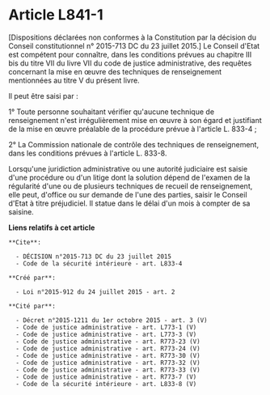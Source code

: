 # Article L841-1

[Dispositions déclarées non conformes à la Constitution par la décision du Conseil constitutionnel n° 2015-713 DC du 23
juillet 2015.] Le Conseil d'Etat est compétent pour connaître, dans les conditions prévues au chapitre III bis du titre VII
du livre VII du code de justice administrative, des requêtes concernant la mise en œuvre des techniques de renseignement
mentionnées au titre V du présent livre. 

Il peut être saisi par : 

1° Toute personne souhaitant vérifier qu'aucune technique de renseignement n'est irrégulièrement mise en œuvre à son égard et
justifiant de la mise en œuvre préalable de la procédure prévue à l'article L. 833-4 ; 

2° La Commission nationale de contrôle des techniques de renseignement, dans les conditions prévues à l'article L. 833-8. 

Lorsqu'une juridiction administrative ou une autorité judiciaire est saisie d'une procédure ou d'un litige dont la solution
dépend de l'examen de la régularité d'une ou de plusieurs techniques de recueil de renseignement, elle peut, d'office ou sur
demande de l'une des parties, saisir le Conseil d'Etat à titre préjudiciel. Il statue dans le délai d'un mois à compter de sa
saisine.

**Liens relatifs à cet article**

	**Cite**:

	  - DÉCISION n°2015-713 DC du 23 juillet 2015
	  - Code de la sécurité intérieure - art. L833-4

	**Créé par**:

	  - Loi n°2015-912 du 24 juillet 2015 - art. 2

	**Cité par**:

	  - Décret n°2015-1211 du 1er octobre 2015 - art. 3 (V)
	  - Code de justice administrative - art. L773-1 (V)
	  - Code de justice administrative - art. L773-3 (V)
	  - Code de justice administrative - art. R773-23 (V)
	  - Code de justice administrative - art. R773-24 (V)
	  - Code de justice administrative - art. R773-30 (V)
	  - Code de justice administrative - art. R773-32 (V)
	  - Code de justice administrative - art. R773-33 (V)
	  - Code de justice administrative - art. R773-7 (V)
	  - Code de la sécurité intérieure - art. L833-8 (V)
